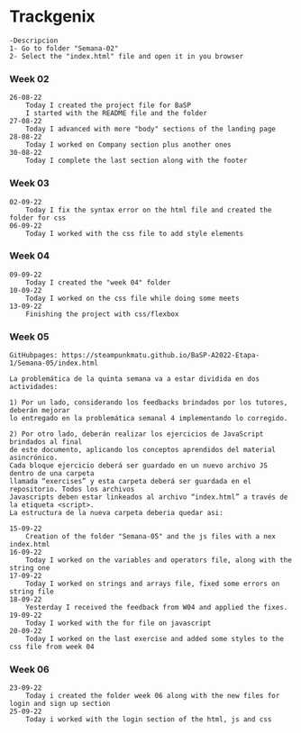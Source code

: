 # Trackgenix
    -Descripcion
    1- Go to folder "Semana-02"
    2- Select the "index.html" file and open it in you browser
### Week 02
    26-08-22
        Today I created the project file for BaSP
        I started with the README file and the folder
    27-08-22 
        Today I advanced with more "body" sections of the landing page
    28-08-22
        Today I worked on Company section plus another ones
    30-08-22
        Today I complete the last section along with the footer
### Week 03
    02-09-22
        Today I fix the syntax error on the html file and created the folder for css
    06-09-22
        Today I worked with the css file to add style elements
### Week 04
    09-09-22
        Today I created the "week 04" folder
    10-09-22
        Today I worked on the css file while doing some meets
    13-09-22 
        Finishing the project with css/flexbox

### Week 05

    GitHubpages: https://steampunkmatu.github.io/BaSP-A2022-Etapa-1/Semana-05/index.html

    La problemática de la quinta semana va a estar dividida en dos actividades:

    1) Por un lado, considerando los feedbacks brindados por los tutores, deberán mejorar 
    lo entregado en la problemática semanal 4 implementando lo corregido.

    2) Por otro lado, deberán realizar los ejercicios de JavaScript brindados al final 
    de este documento, aplicando los conceptos aprendidos del material asincrónico.
    Cada bloque ejercicio deberá ser guardado en un nuevo archivo JS dentro de una carpeta 
    llamada “exercises” y esta carpeta deberá ser guardada en el repositorio. Todos los archivos 
    Javascripts deben estar linkeados al archivo “index.html” a través de la etiqueta <script>. 
    La estructura de la nueva carpeta deberia quedar asi:

    15-09-22
        Creation of the folder "Semana-05" and the js files with a nex index.html
    16-09-22
        Today I worked on the variables and operators file, along with the string one
    17-09-22
        Today I worked on strings and arrays file, fixed some errors on string file
    18-09-22
        Yesterday I received the feedback from W04 and applied the fixes.
    19-09-22
        Today I worked with the for file on javascript
    20-09-22
        Today I worked on the last exercise and added some styles to the css file from week 04

### Week 06
    23-09-22
        Today i created the folder week 06 along with the new files for login and sign up section
    25-09-22
        Today i worked with the login section of the html, js and css
